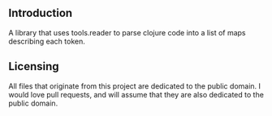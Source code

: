 ## Introduction

A library that uses tools.reader to parse clojure code into a list of maps describing each token.

## Licensing

All files that originate from this project are dedicated to the public domain. I would love pull requests, and will assume that they are also dedicated to the public domain.
